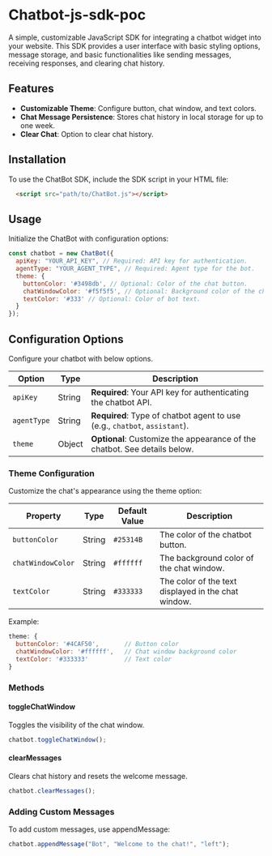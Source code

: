 # Chatbot-js-sdk-poc

A simple, customizable JavaScript SDK for integrating a chatbot widget into your website. This SDK provides a user interface with basic styling options, message storage, and basic functionalities like sending messages, receiving responses, and clearing chat history.

## Features

- **Customizable Theme**: Configure button, chat window, and text colors.
- **Chat Message Persistence**: Stores chat history in local storage for up to one week.
- **Clear Chat**: Option to clear chat history.

## Installation

To use the ChatBot SDK, include the SDK script in your HTML file:

```html
  <script src="path/to/ChatBot.js"></script>
```

## Usage
Initialize the ChatBot with configuration options:

```js
const chatbot = new ChatBot({
  apiKey: "YOUR_API_KEY", // Required: API key for authentication.
  agentType: "YOUR_AGENT_TYPE", // Required: Agent type for the bot.
  theme: {
    buttonColor: '#3498db', // Optional: Color of the chat button.
    chatWindowColor: '#f5f5f5', // Optional: Background color of the chat window.
    textColor: '#333' // Optional: Color of bot text.
  }
});
```

## Configuration Options
Configure your chatbot with below options.

| Option        | Type   | Description                                                     |
|---------------|--------|-----------------------------------------------------------------|
| `apiKey`      | String | **Required**: Your API key for authenticating the chatbot API.  |
| `agentType`   | String | **Required**: Type of chatbot agent to use (e.g., `chatbot`, `assistant`). |
| `theme`       | Object | **Optional**: Customize the appearance of the chatbot. See details below. |


### Theme Configuration

Customize the chat's appearance using the theme option:

| Property           | Type   | Default Value  | Description                                                     |
|--------------------|--------|----------------|-----------------------------------------------------------------|
| `buttonColor`      | String | `#25314B`      | The color of the chatbot button.                               |
| `chatWindowColor`  | String | `#ffffff`      | The background color of the chat window.                       |
| `textColor`        | String | `#333333`      | The color of the text displayed in the chat window.             |

Example:

```javascript
theme: {
  buttonColor: '#4CAF50',       // Button color
  chatWindowColor: '#ffffff',   // Chat window background color
  textColor: '#333333'          // Text color
}
```

### Methods
#### toggleChatWindow
Toggles the visibility of the chat window.

```js
chatbot.toggleChatWindow();
```
#### clearMessages
Clears chat history and resets the welcome message.
```js
chatbot.clearMessages();
```


### Adding Custom Messages
To add custom messages, use appendMessage:

```js
chatbot.appendMessage("Bot", "Welcome to the chat!", "left");
```
